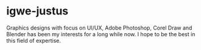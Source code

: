 # igwe-justus
Graphics designs with focus on UI/UX, Adobe Photoshop, Corel Draw and Blender has been my interests for a long while now. I hope to be the best in this field of expertise.
